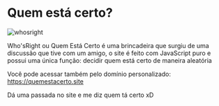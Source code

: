 # Quem está certo?

![whosright](https://user-images.githubusercontent.com/85406655/125951525-6c5b69fd-7e30-492b-b2d1-cbb0784f2322.png)

Who'sRight ou Quem Está Certo é uma brincadeira que surgiu de uma discussão que tive com um amigo, o site é feito com JavaScript puro e possui uma única função: decidir quem está certo de maneira aleatória

Você pode acessar também pelo domínio personalizado: https://quemestacerto.site

Dá uma passada no site e me diz quem tá certo xD
